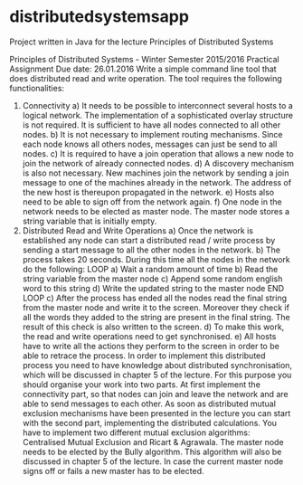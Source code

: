 # distributedsystemsapp
Project written in Java for the lecture Principles of Distributed Systems


Principles of Distributed Systems - Winter Semester 2015/2016
Practical Assignment
Due date: 26.01.2016
Write a simple command line tool that does distributed read and write operation.
The tool requires the following functionalities:
1) Connectivity
a) It needs to be possible to interconnect several hosts to a logical network. The
implementation of a sophisticated overlay structure is not required. It is sufficient to have
all nodes connected to all other nodes.
b) It is not necessary to implement routing mechanisms. Since each node knows all others
nodes, messages can just be send to all nodes.
c) It is required to have a join operation that allows a new node to join the network of already
connected nodes.
d) A discovery mechanism is also not necessary. New machines join the network by sending
a join message to one of the machines already in the network. The address of the new host
is thereupon propagated in the network.
e) Hosts also need to be able to sign off from the network again.
f) One node in the network needs to be elected as master node. The master node stores a
string variable that is initially empty.
2) Distributed Read and Write Operations
a) Once the network is established any node can start a distributed read / write process by
sending a start message to all the other nodes in the network.
b) The process takes 20 seconds. During this time all the nodes in the network do the
following:
LOOP
a) Wait a random amount of time
b) Read the string variable from the master node
c) Append some random english word to this string
d) Write the updated string to the master node
END LOOP
c) After the process has ended all the nodes read the final string from the master node and
write it to the screen. Moreover they check if all the words they added to the string are
present in the final string. The result of this check is also written to the screen.
d) To make this work, the read and write operations need to get synchronised.
e) All hosts have to write all the actions they perform to the screen in order to be able to
retrace the process.
In order to implement this distributed process you need to have knowledge about distributed
synchronisation, which will be discussed in chapter 5 of the lecture. For this purpose you should
organise your work into two parts. At first implement the connectivity part, so that nodes can join
and leave the network and are able to send messages to each other. As soon as distributed
mutual exclusion mechanisms have been presented in the lecture you can start with the second
part, implementing the distributed calculations. You have to implement two different mutual
exclusion algorithms: Centralised Mutual Exclusion and Ricart & Agrawala.
The master node needs to be elected by the Bully algorithm. This algorithm will also be
discussed in chapter 5 of the lecture. In case the current master node signs off or fails a new
master has to be elected.
